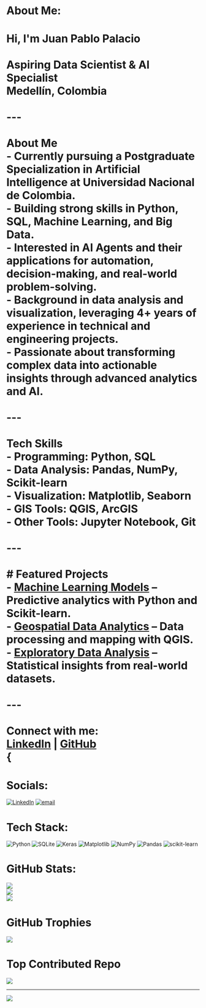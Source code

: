 # About Me:
# Hi, I'm Juan Pablo Palacio<br><br> **Aspiring Data Scientist & AI Specialist**  <br> Medellín, Colombia  <br><br>---<br><br>  About Me<br>-  Currently pursuing a **Postgraduate Specialization in Artificial Intelligence** at Universidad Nacional de Colombia.<br>-  Building strong skills in **Python, SQL, Machine Learning, and Big Data**.<br>-  Interested in **AI Agents** and their applications for automation, decision-making, and real-world problem-solving.<br>-  Background in **data analysis and visualization**, leveraging 4+ years of experience in technical and engineering projects.<br>-  Passionate about **transforming complex data into actionable insights** through advanced analytics and AI.<br><br>---<br><br>  Tech Skills<br>- **Programming:** Python, SQL  <br>- **Data Analysis:** Pandas, NumPy, Scikit-learn  <br>- **Visualization:** Matplotlib, Seaborn  <br>- **GIS Tools:** QGIS, ArcGIS  <br>- **Other Tools:** Jupyter Notebook, Git  <br><br>---<br><br>#  Featured Projects<br>-  **[Machine Learning Models](#)** – Predictive analytics with Python and Scikit-learn.<br>-  **[Geospatial Data Analytics](#)** – Data processing and mapping with QGIS.<br>-  **[Exploratory Data Analysis](#)** – Statistical insights from real-world datasets.<br><br>---<br><br> **Connect with me:**  <br>[LinkedIn](https://linkedin.com/in/juanpablopalacioperez) | [GitHub](https://github.com/JuanTA97)<br>{


#  Socials:
[![LinkedIn](https://img.shields.io/badge/LinkedIn-%230077B5.svg?logo=linkedin&logoColor=white)](https://linkedin.com/in/juanpablopalacioperez) [![email](https://img.shields.io/badge/Email-D14836?logo=gmail&logoColor=white)](mailto:juanpablopalacio97@hotmail.com) 

#  Tech Stack:
![Python](https://img.shields.io/badge/python-3670A0?style=for-the-badge&logo=python&logoColor=ffdd54) ![SQLite](https://img.shields.io/badge/sqlite-%2307405e.svg?style=for-the-badge&logo=sqlite&logoColor=white) ![Keras](https://img.shields.io/badge/Keras-%23D00000.svg?style=for-the-badge&logo=Keras&logoColor=white) ![Matplotlib](https://img.shields.io/badge/Matplotlib-%23ffffff.svg?style=for-the-badge&logo=Matplotlib&logoColor=black) ![NumPy](https://img.shields.io/badge/numpy-%23013243.svg?style=for-the-badge&logo=numpy&logoColor=white) ![Pandas](https://img.shields.io/badge/pandas-%23150458.svg?style=for-the-badge&logo=pandas&logoColor=white) ![scikit-learn](https://img.shields.io/badge/scikit--learn-%23F7931E.svg?style=for-the-badge&logo=scikit-learn&logoColor=white)
#  GitHub Stats:
![](https://github-readme-stats.vercel.app/api?username=JuanTA97&theme=dark&hide_border=false&include_all_commits=false&count_private=false)<br/>
![](https://nirzak-streak-stats.vercel.app/?user=JuanTA97&theme=dark&hide_border=false)<br/>
![](https://github-readme-stats.vercel.app/api/top-langs/?username=JuanTA97&theme=dark&hide_border=false&include_all_commits=false&count_private=false&layout=compact)

#  GitHub Trophies
![](https://github-profile-trophy.vercel.app/?username=JuanTA97&theme=radical&no-frame=false&no-bg=true&margin-w=4)

#  Top Contributed Repo
![](https://github-contributor-stats.vercel.app/api?username=JuanTA97&limit=5&theme=dark&combine_all_yearly_contributions=true)

---
[![](https://visitcount.itsvg.in/api?id=JuanTA97&icon=0&color=0)](https://visitcount.itsvg.in)

<!-- Proudly created with GPRM ( https://gprm.itsvg.in ) -->
